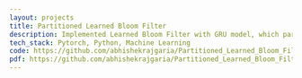 ```yaml
---
layout: projects
title: Partitioned Learned Bloom Filter
description: Implemented Learned Bloom Filter with GRU model, which partitions input to multiple Bloom Filters and results in 20x reduction in False Positive rate for same amount of memory as vanilla Bloom filter. Keeping False Negative rate to 0
tech_stack: Pytorch, Python, Machine Learning
code: https://github.com/abhishekrajgaria/Partitioned_Learned_Bloom_Filters
pdf: https://github.com/abhishekrajgaria/Partitioned_Learned_Bloom_Filters/blob/master/src/project_report_final.pdf
---
```

